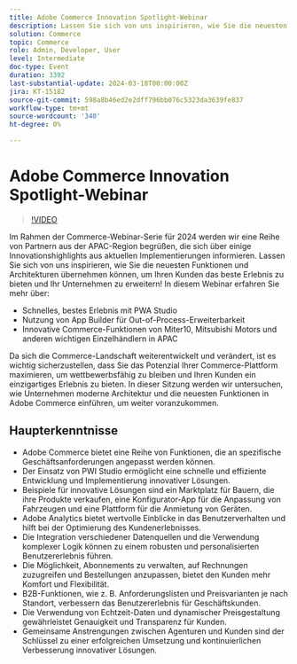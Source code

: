 ```yaml
---
title: Adobe Commerce Innovation Spotlight-Webinar
description: Lassen Sie sich von uns inspirieren, wie Sie die neuesten Funktionen und Architekturen übernehmen können, um Ihren Kunden das beste Erlebnis zu bieten und Ihr Unternehmen zu erweitern!In diesem Webinar.
solution: Commerce
topic: Commerce
role: Admin, Developer, User
level: Intermediate
doc-type: Event
duration: 3392
last-substantial-update: 2024-03-18T00:00:00Z
jira: KT-15182
source-git-commit: 598a8b46ed2e2dff796bb076c5323da3639fe837
workflow-type: tm+mt
source-wordcount: '340'
ht-degree: 0%

---
```



# Adobe Commerce Innovation Spotlight-Webinar

>[!VIDEO](https://video.tv.adobe.com/v/3427965/?learn=on)

Im Rahmen der Commerce-Webinar-Serie für 2024 werden wir eine Reihe von Partnern aus der APAC-Region begrüßen, die sich über einige Innovationshighlights aus aktuellen Implementierungen informieren. Lassen Sie sich von uns inspirieren, wie Sie die neuesten Funktionen und Architekturen übernehmen können, um Ihren Kunden das beste Erlebnis zu bieten und Ihr Unternehmen zu erweitern!
In diesem Webinar erfahren Sie mehr über:

* Schnelles, bestes Erlebnis mit PWA Studio
* Nutzung von App Builder für Out-of-Process-Erweiterbarkeit
* Innovative Commerce-Funktionen von Miter10, Mitsubishi Motors und anderen wichtigen Einzelhändlern in APAC

Da sich die Commerce-Landschaft weiterentwickelt und verändert, ist es wichtig sicherzustellen, dass Sie das Potenzial Ihrer Commerce-Plattform maximieren, um wettbewerbsfähig zu bleiben und Ihren Kunden ein einzigartiges Erlebnis zu bieten. In dieser Sitzung werden wir untersuchen, wie Unternehmen moderne Architektur und die neuesten Funktionen in Adobe Commerce einführen, um weiter voranzukommen.

## Haupterkenntnisse

* Adobe Commerce bietet eine Reihe von Funktionen, die an spezifische Geschäftsanforderungen angepasst werden können.
* Der Einsatz von PWI Studio ermöglicht eine schnelle und effiziente Entwicklung und Implementierung innovativer Lösungen.
* Beispiele für innovative Lösungen sind ein Marktplatz für Bauern, die ihre Produkte verkaufen, eine Konfigurator-App für die Anpassung von Fahrzeugen und eine Plattform für die Anmietung von Geräten.
* Adobe Analytics bietet wertvolle Einblicke in das Benutzerverhalten und hilft bei der Optimierung des Kundenerlebnisses.
* Die Integration verschiedener Datenquellen und die Verwendung komplexer Logik können zu einem robusten und personalisierten Benutzererlebnis führen.
* Die Möglichkeit, Abonnements zu verwalten, auf Rechnungen zuzugreifen und Bestellungen anzupassen, bietet den Kunden mehr Komfort und Flexibilität.
* B2B-Funktionen, wie z. B. Anforderungslisten und Preisvarianten je nach Standort, verbessern das Benutzererlebnis für Geschäftskunden.
* Die Verwendung von Echtzeit-Daten und dynamischer Preisgestaltung gewährleistet Genauigkeit und Transparenz für Kunden.
* Gemeinsame Anstrengungen zwischen Agenturen und Kunden sind der Schlüssel zu einer erfolgreichen Umsetzung und kontinuierlichen Verbesserung innovativer Lösungen.